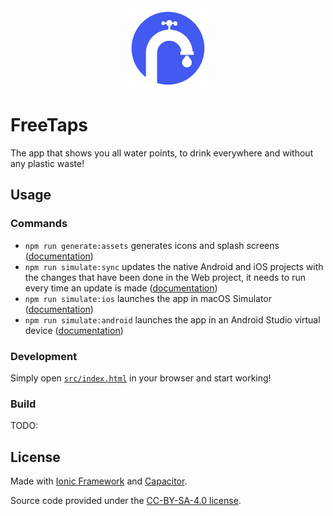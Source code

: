 <div align="center">
  <img width="128" height="128" src="./assets/logo.svg" />
</div>

# FreeTaps

The app that shows you all water points, to drink everywhere and without any plastic waste!

## Usage

### Commands

- `npm run generate:assets` generates icons and splash screens ([documentation](https://github.com/ionic-team/capacitor-assets))
- `npm run simulate:sync` updates the native Android and iOS projects with the changes that have been done in the Web project, it needs to run every time an update is made ([documentation](https://ionicframework.com/docs/cli/commands/capacitor-sync))
- `npm run simulate:ios` launches the app in macOS Simulator ([documentation](https://capacitorjs.com/docs/ios))
- `npm run simulate:android` launches the app in an Android Studio virtual device ([documentation](https://capacitorjs.com/docs/android))

### Development

Simply open [`src/index.html`](./src/index.html) in your browser and start working!

### Build

TODO:

## License

Made with [Ionic Framework](https://ionicframework.com/) and [Capacitor](https://capacitorjs.com/).

Source code provided under the [CC-BY-SA-4.0 license](https://github.com/tseignette/gallery/blob/main/LICENSE).
